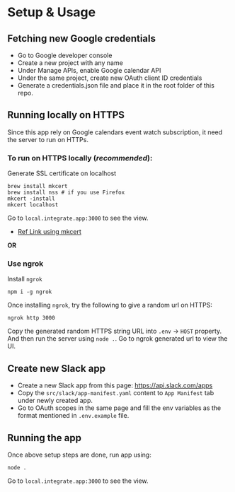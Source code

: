 # Setup & Usage

## Fetching new Google credentials
- Go to Google developer console
- Create a new project with any name
- Under Manage APIs, enable Google calendar API 
- Under the same project, create new OAuth client ID credentials
- Generate a credentials.json file and place it in the root folder of this repo.

## Running locally on HTTPS
Since this app rely on Google calendars event watch subscription, it need the server to run on HTTPs. 

### To run on HTTPS locally (_recommended_):

Generate SSL certificate on localhost

```
brew install mkcert
brew install nss # if you use Firefox
mkcert -install
mkcert localhost
```

Go to `local.integrate.app:3000` to see the view.

- [Ref Link using mkcert](https://web.dev/how-to-use-local-https/)


<b>OR</b>

### Use ngrok

Install `ngrok`

```
npm i -g ngrok
```

Once installing `ngrok`, try the following to give a random url on HTTPS:

```
ngrok http 3000
```

Copy the generated random HTTPS string URL into `.env` -> `HOST` property. And then run the server using `node .`. Go to ngrok generated url to view the UI.

## Create new Slack app
- Create a new Slack app from this page: https://api.slack.com/apps
- Copy the `src/slack/app-manifest.yaml` content to `App Manifest` tab under newly created app.
- Go to OAuth scopes in the same page and fill the env variables as the format mentioned in `.env.example` file.

## Running the app
Once above setup steps are done, run app using:
```
node .
```

Go to `local.integrate.app:3000` to see the view.
